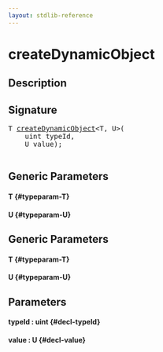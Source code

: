 ```yaml
---
layout: stdlib-reference
---
```


# createDynamicObject

## Description





## Signature 

<pre>
<span class="code_type">T</span> <a href="/stdlib-reference/global-decls/createDynamicObject">createDynamicObject</a>&lt;<span class="code_type">T</span>, U&gt;(
    <span class="code_keyword">uint</span> <span class='code_param'>typeId</span>,
    U <span class='code_param'>value</span>);

</pre>

## Generic Parameters

#### T {#typeparam-T}
#### U {#typeparam-U}

## Generic Parameters

#### T {#typeparam-T}
#### U {#typeparam-U}

## Parameters

#### typeId  : uint {#decl-typeId}
#### value  : U {#decl-value}

